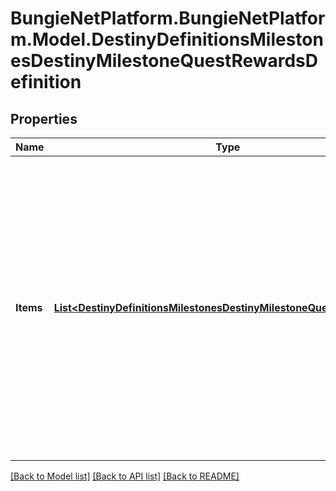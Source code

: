 # BungieNetPlatform.BungieNetPlatform.Model.DestinyDefinitionsMilestonesDestinyMilestoneQuestRewardsDefinition
## Properties

Name | Type | Description | Notes
------------ | ------------- | ------------- | -------------
**Items** | [**List&lt;DestinyDefinitionsMilestonesDestinyMilestoneQuestRewardItem&gt;**](DestinyDefinitionsMilestonesDestinyMilestoneQuestRewardItem.md) | The items that represent your reward for completing the quest.  Be warned, these could be \&quot;dummy\&quot; items: items that are only used to render a good-looking in-game tooltip, but aren&#39;t the actual items themselves.  For instance, when experience is given there&#39;s often a dummy item representing \&quot;experience\&quot;, with quantity being the amount of experience you got. We don&#39;t have a programmatic association between those and whatever Progression is actually getting that experience... yet. | [optional] 

[[Back to Model list]](../README.md#documentation-for-models) [[Back to API list]](../README.md#documentation-for-api-endpoints) [[Back to README]](../README.md)

